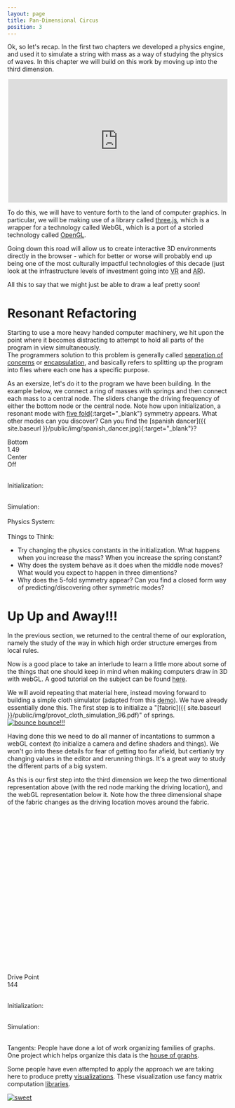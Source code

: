 ```yaml
---
layout: page
title: Pan-Dimensional Circus
position: 3
---
```


<script src="{{ site.baseurl }}/public/js/lib/ace/ace.js" type="text/javascript" charset="utf-8"></script>
<script src="{{ site.baseurl }}/public/js/lib/ace/ext-themelist.js" type="text/javascript" charset="utf-8"></script>

<script src="{{ site.baseurl }}/public/js/lib/jquery.visible.min.js"></script>
<script src="{{ site.baseurl }}/public/js/lib/fool-util.js" type="text/javascript" charset="utf-8"></script>

<script src="{{ site.baseurl }}/public/js/lib/three.min.js"></script> 
<script src="{{ site.baseurl }}/public/js/three_libs/stats.min.js"></script> 
<script src="{{ site.baseurl }}/public/js/lib/OrbitControls.js"></script> 
<script src="{{ site.baseurl }}/public/js/lib/Detector.js"></script> 


<script type="text/javascript" src="{{ site.baseurl }}/public/js/spring-system.js"></script>

<!-- <p class="message">
What I cannot create, I do not understand. - Richard Feynman
</p> -->

Ok, so let's recap.  In the first two chapters we developed a physics engine, and used it to simulate a string with mass as a way of studying the physics of waves.  In this chapter we will build on this work by moving up into the third dimension.  

<div style="margin: 0px auto; text-align: center;">
<iframe src="https://player.vimeo.com/video/103736199" width="500" height="281" frameborder="0" webkitallowfullscreen mozallowfullscreen allowfullscreen></iframe>
</div>

To do this, we will have to venture forth to the land of computer graphics.  In particular, we will be making use of a library called [three.js](http://threejs.org/), which is a wrapper for a technology called WebGL, which is a port of a storied technology called [OpenGL](https://open.gl/drawing).

Going down this road will allow us to create interactive 3D environments directly in the browser - which for better or worse will probably end up being one of the most culturally impactful technologies of this decade (just look at the infrastructure levels of investment going into [VR](https://www.oculus.com/) and [AR](http://www.magicleap.com/#/home)).

All this to say that we might just be able to draw a leaf pretty soon!

# Resonant Refactoring 

Starting to use a more heavy handed computer machinery, we hit upon the point where it becomes distracting to attempt to hold all parts of the program in view simultaneously.  
The programmers solution to this problem is generally called [seperation of concerns](https://en.wikipedia.org/wiki/Separation_of_concerns) or [encapsulation](https://en.wikipedia.org/wiki/Encapsulation_%28computer_programming%29), and basically refers to splitting up the program into files where each one has a specific purpose.

As an exersize, let's do it to the program we have been building. In the example below, we connect a ring of masses with springs and then connect each mass to a central node.  The sliders change the driving frequency of either the bottom node or the central node.  Note how upon initialization, a resonant mode with [five fold](http://www.aps.org/units/dfd/pressroom/gallery/2012/rajchenbach12.cfm){:target="_blank"} symmetry appears.  What other modes can you discover? Can you find the [spanish dancer]({{ site.baseurl }}/public/img/spanish_dancer.jpg){:target="_blank"}?


<script type="text/javascript" src="{{ site.baseurl }}/public/js/circus/circle-init.js"></script>
<script type="text/javascript" src="{{ site.baseurl }}/public/js/circus/circle-simulate.js"></script>

<div class='content'>
  <canvas id="circle-canvas" height='400' width='700' style='width: 100%;'></canvas>
</div>

<script type="text/javascript"> 
  //circleEx.initialXposition = 2;
  circleInit.reset();

  circleAnimate();

  var animate_circle = true;

  function circleAnimate() {
    requestAnimationFrame( circleAnimate );

    var time = Date.now();

    animate_circle = animate_circle || $('#circle-canvas').visible( true );
    if (animate_circle) {
    	circleSim.simulate(time);
	}
  }
</script>
<div class="slider-label">Bottom</div><div id="circle-yFreq" class="slider"></div><div id="circle-yFreq-text" class="slider-value">1.49</div>

<div class="slider-label">Center</div><div id="circle-xFreq" class="slider"></div><div id="circle-xFreq-text" class="slider-value">Off</div>

<br/>

Initialization: 
<div>
<div id="circleEd-init" class="editor">
</div>
</div>

<br/>
Simulation:
<div>
<div id="circleEd-simulate" class="editor">
</div>
</div>

<br/>
Physics System:
<div>
<div id="circleEd-system" class="editor">
</div>
</div>

<script type="text/javascript">
// from fool-util
initEditor('circleEd-init');
loadContent('circleEd-init', '{{ site.baseurl }}/public/js/circus/circle-init.js', '8');

initEditor('circleEd-simulate');
loadContent('circleEd-simulate', '{{ site.baseurl }}/public/js/circus/circle-simulate.js', '31');

initEditor('circleEd-system');
loadContent('circleEd-system', '{{ site.baseurl }}/public/js/spring-system.js', '102');
</script>

<script type="text/javascript">
  function updateYLabel() {
    var freq = $( "#circle-yFreq" ).slider( "value" );
    if (freq == 0) { 
      $("#circle-yFreq-text").text("Off"); 
    }
    else { 
      $("#circle-yFreq-text").text(freq + ""); 
    }
  }

  function updateYFrequency() {
    var freq = $( "#circle-yFreq" ).slider( "value" );
    circleSim.yFreq = freq;
    if (freq == 0) { 
      $("#circle-yFreq-text").text("Off"); 
    }
    else { 
      $("#circle-yFreq-text").text(freq + ""); 
    }
  }

  function updateXLabel() {
    var freq = $( "#circle-xFreq" ).slider( "value" );
    if (freq == 0) { 
      $("#circle-xFreq-text").text("Off"); 
    }
    else { 
      $("#circle-xFreq-text").text(freq + ""); 
    }
  }

  function updateXFrequency() {
    var freq = $( "#circle-xFreq" ).slider( "value" );
    circleSim.xFreq = freq;
    if (freq == 0) { 
      $("#circle-xFreq-text").text("Off"); 
    }
    else { 
      $("#circle-xFreq-text").text(freq + ""); 
    }
  }

  $(function() {
    $( "#circle-yFreq" ).slider({
      orientation: "horizontal",
      range: "min",
      max: 5,
      step: .01,
      value: 1.49,
      change: updateYFrequency,
      slide: updateYLabel
    });
  });

  $(function() {
    $( "#circle-xFreq" ).slider({
      orientation: "horizontal",
      range: "min",
      max: 5,
      step: .01,
      value: 0,
      change: updateXFrequency,
      slide: updateXLabel
    });
  });

  var updateCircleParams = function() {
    updateYFrequency();
    updateXFrequency();
    circleInit.reset();
    circleSim.system = circleInit.system;
  };

  $( ".circleEd-init.editor-run" ).click(function(){ updateCircleParams(); });
  $( ".circleEd-simulate.editor-run" ).click(function(){     
	  	updateYFrequency();
	    updateXFrequency(); 
	});
  $( ".circleEd-system.editor-run" ).click(function(){ updateCircleParams(); });

</script>
<br/>
Things to Think: 

* Try changing the physics constants in the initialization.  What happens when you increase the mass?  When you increase the spring constant?  
* Why does the system behave as it does when the middle node moves?  What would you expect to happen in three dimentions?
* Why does the 5-fold symmetry appear?  Can you find a closed form way of predicting/discovering other symmetric modes?  

# Up Up and Away!!!

In the previous section, we returned to the central theme of our exploration, namely the study of the way in which high order structure emerges from local rules.  

Now is a good place to take an interlude to learn a little more about some of the things that one should keep in mind when making computers draw in 3D with webGL.  A good tutorial on the subject can be found [here](http://acko.net/files/fullfrontal/fullfrontal/webglmath/online.html). 

We will avoid repeating that material here, instead moving forward to building a simple cloth simulator (adapted from this [demo](http://threejs.org/examples/webgl_animation_cloth.html)).  We have already essentially done this.  The first step is to initialize a "[fabric]({{ site.baseurl }}/public/img/provot_cloth_simulation_96.pdf)" of springs.
<a href="{{ site.baseurl }}/public/img/bouncing carpet2.gif"><img src="{{ site.baseurl }}/public/img/bouncing carpet.gif" alt="bounce bounce!!!"></a>

Having done this we need to do all manner of incantations to summon a webGL context (to initialize a camera and define shaders and things).  We won't go into these details for fear of getting too far afield, but certianly try changing values in the editor and rerunning things.  It's a great way to study the different parts of a big system.  

As this is our first step into the third dimension we keep the two dimentional representation above (with the red node marking the driving location), and the webGL representation below it.  Note how the three dimensional shape of the fabric changes as the driving location moves around the fabric.

<script type="x-shader/x-fragment" id="fragmentShaderDepth">

  uniform sampler2D texture;
  varying vec2 vUV;

  vec4 pack_depth( const in float depth ) {

    const vec4 bit_shift = vec4( 256.0 * 256.0 * 256.0, 256.0 * 256.0, 256.0, 1.0 );
    const vec4 bit_mask  = vec4( 0.0, 1.0 / 256.0, 1.0 / 256.0, 1.0 / 256.0 );
    vec4 res = fract( depth * bit_shift );
    res -= res.xxyz * bit_mask;
    return res;

  }

  void main() {

    vec4 pixel = texture2D( texture, vUV );

    if ( pixel.a < 0.5 ) discard;

    gl_FragData[ 0 ] = pack_depth( gl_FragCoord.z );

  }
</script>

<script type="x-shader/x-vertex" id="vertexShaderDepth">

  varying vec2 vUV;

  void main() {

    vUV = 0.75 * uv;

    vec4 mvPosition = modelViewMatrix * vec4( position, 1.0 );

    gl_Position = projectionMatrix * mvPosition;

  }

</script>

<script type="text/javascript" src="{{ site.baseurl }}/public/js/circus/sheet-init.js"></script>
<script type="text/javascript" src="{{ site.baseurl }}/public/js/circus/sheet-simulate.js"></script>

<div class='content'>
  <canvas id="sheet-canvas" height='400' width='700' style='width: 100%;'></canvas>
</div>

<div class='content'>
  <div id="sheet-gl" style='width: 100%; display:block; height:350px;'></div>
</div>

<style> 
#stats { position: absolute; top:0; left: 0 }
      #stats #fps { background: transparent !important }
      #stats #fps #fpsText { color: #aaa !important }
      #stats #fps #fpsGraph { display: none }

      #sheet-gl { width: 500px; height: 500px;}
</style>

<br/>

<div class="slider-label">Drive Point</div><div id="sheet-drive" class="slider"></div><div id="sheet-drive-text" class="slider-value">144</div>

<br/>

Initialization: 
<div>
<div id="sheetEd-init" class="editor">
</div>
</div>

<br/>
Simulation:
<div>
<div id="sheetEd-simulate" class="editor">
</div>
</div>

<script type="text/javascript">
var sheetThree = initThree('sheet-gl');
var sheetTexturePath = '{{ site.baseurl }}/public/img/textures/';


// in function to work around some editor loading bug.
var startSheetAnimation = function () {
  sheetInit.reset();
  sheetSim.sheetGeometry = sheetInit.sheetGeometry;

  sheetAnimate();

  function sheetAnimate() {
    requestAnimationFrame( sheetAnimate );

    var time = Date.now();

    if ($('#sheet-canvas').visible( true ) || 
        $('#sheet-gl').visible( true )) {
      animate_circle = false;
      sheetSim.simulate(time);
      sheetSim.render();
  }
  }
}
// from fool-util
initEditor('sheetEd-init');
loadContent('sheetEd-init', '{{ site.baseurl }}/public/js/circus/sheet-init.js', '8', startSheetAnimation);

initEditor('sheetEd-simulate');
loadContent('sheetEd-simulate', '{{ site.baseurl }}/public/js/circus/sheet-simulate.js', '23');
</script>

<script type="text/javascript">
// ground

  var groundTexture = THREE.ImageUtils.loadTexture( '{{ site.baseurl }}/public/img/textures/' + "ground3.jpg" );
  groundTexture.wrapS = groundTexture.wrapT = THREE.RepeatWrapping;
  groundTexture.repeat.set( 25, 25 );
  groundTexture.anisotropy = 16;

  var groundMaterial = new THREE.MeshPhongMaterial( { color: 0xffffff, specular: 0x111111, map: groundTexture } );

  var mesh = new THREE.Mesh( new THREE.PlaneBufferGeometry( 20000, 20000 ), groundMaterial );
  mesh.position.y = -300;
  mesh.rotation.x = - Math.PI / 2;
  mesh.receiveShadow = true;
  sheetThree.scene.add( mesh );
</script>

<script type="text/javascript">
  function updateSheetDriveLabel() {
    var point = $( "#sheet-drive" ).slider( "value" );
    $("#sheet-drive-text").text(point + ""); 
  }

  function updateSheetDrivePoint() {
    var point = $( "#sheet-drive" ).slider( "value" );
    sheetSim.drive = point;
    $("#sheet-drive-text").text(point + ""); 
  }

  $(function() {
    $( "#sheet-drive" ).slider({
      orientation: "horizontal",
      range: "min",
      max: 288,
      step: 1,
      value: 144,
      change: updateSheetDrivePoint,
      slide: updateSheetDriveLabel
    });
  });

  var updateSheetParams = function() {
    updateSheetDrivePoint();
    sheetInit.reset();

    sheetSim.system = sheetInit.system;
    sheetSim.sheetGeometry = sheetInit.sheetGeometry;
  };

  $( ".sheetEd-init.editor-run" ).click(function(){ updateSheetParams(); });
  $( ".sheetEd-simulate.editor-run" ).click(function(){ 
    updateSheetDrivePoint(); 
  });

</script>

<br/>

<p class="message">
Tangents:
People have done a lot of work organizing families of graphs.  One project which helps organize this data is the <a href="http://hog.grinvin.org/">house of graphs</a>.

Some people have even attempted to apply the approach we are taking here to produce pretty <a href="http://yifanhu.net/GALLERY/GRAPHS/index.html">visualizations</a>.  These visualization use fancy matrix computation <a href="http://faculty.cse.tamu.edu/davis/matrices.html">libraries</a>.


<a href="http://www.cise.ufl.edu/research/sparse/matrices/Andrianov/fxm4_6.html"><img src="{{ site.baseurl }}/public/img/poppy_fxm4_6.gif" alt="sweet"></a>
</p>


